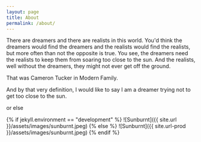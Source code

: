 ```yaml
---
layout: page
title: About
permalink: /about/
---
```


There are dreamers and there are realists in this world. You'd think the dreamers would find the dreamers and the realists would find the realists, but more often than not the opposite is true. You see, the dreamers need the realists to keep them from soaring too close to the sun. And the realists, well without the dreamers, they might not ever get off the ground.

That was Cameron Tucker in Modern Family.

And by that very definition, I would like to say I am a dreamer trying not to get too close to the sun.

or else

{% if jekyll.environment == "development" %}
![Sunburnt]({{ site.url }}/assets/images/sunburnt.jpeg)
{% else %}
![Sunburnt]({{ site.url-prod }}/assets/images/sunburnt.jpeg)
{% endif %}


